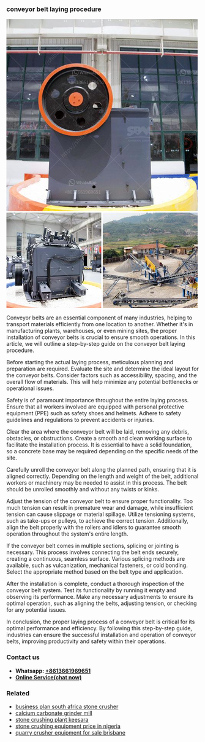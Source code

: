 <h3>conveyor belt laying procedure</h3><img src='1702953053.jpg' alt=''><p>Conveyor belts are an essential component of many industries, helping to transport materials efficiently from one location to another. Whether it's in manufacturing plants, warehouses, or even mining sites, the proper installation of conveyor belts is crucial to ensure smooth operations. In this article, we will outline a step-by-step guide on the conveyor belt laying procedure.</p><p>Before starting the actual laying process, meticulous planning and preparation are required. Evaluate the site and determine the ideal layout for the conveyor belts. Consider factors such as accessibility, spacing, and the overall flow of materials. This will help minimize any potential bottlenecks or operational issues.</p><p>Safety is of paramount importance throughout the entire laying process. Ensure that all workers involved are equipped with personal protective equipment (PPE) such as safety shoes and helmets. Adhere to safety guidelines and regulations to prevent accidents or injuries.</p><p>Clear the area where the conveyor belt will be laid, removing any debris, obstacles, or obstructions. Create a smooth and clean working surface to facilitate the installation process. It is essential to have a solid foundation, so a concrete base may be required depending on the specific needs of the site.</p><p>Carefully unroll the conveyor belt along the planned path, ensuring that it is aligned correctly. Depending on the length and weight of the belt, additional workers or machinery may be needed to assist in this process. The belt should be unrolled smoothly and without any twists or kinks.</p><p>Adjust the tension of the conveyor belt to ensure proper functionality. Too much tension can result in premature wear and damage, while insufficient tension can cause slippage or material spillage. Utilize tensioning systems, such as take-ups or pulleys, to achieve the correct tension. Additionally, align the belt properly with the rollers and idlers to guarantee smooth operation throughout the system's entire length.</p><p>If the conveyor belt comes in multiple sections, splicing or jointing is necessary. This process involves connecting the belt ends securely, creating a continuous, seamless surface. Various splicing methods are available, such as vulcanization, mechanical fasteners, or cold bonding. Select the appropriate method based on the belt type and application.</p><p>After the installation is complete, conduct a thorough inspection of the conveyor belt system. Test its functionality by running it empty and observing its performance. Make any necessary adjustments to ensure its optimal operation, such as aligning the belts, adjusting tension, or checking for any potential issues.</p><p>In conclusion, the proper laying process of a conveyor belt is critical for its optimal performance and efficiency. By following this step-by-step guide, industries can ensure the successful installation and operation of conveyor belts, improving productivity and safety within their operations.</p><h3>Contact us</h3><ul><li><strong>Whatsapp:&nbsp;<a href="https://wa.me/8613661969651">+8613661969651</a></strong></li><li><a href="https://swt.shibang-china.com/?git&amp;zhl&amp;conveyor belt laying procedure"><strong>Online Service(chat now)</strong></a></li></ul><h3>Related</h3><ul><li><a href='business plan south africa stone crusher.md'>business plan south africa stone crusher</a></li><li><a href='calcium carbonate grinder mill.md'>calcium carbonate grinder mill</a></li><li><a href='stone crushing plant keesara.md'>stone crushing plant keesara</a></li><li><a href='stone crushing equipment price in nigeria.md'>stone crushing equipment price in nigeria</a></li><li><a href='quarry crusher equipment for sale brisbane.md'>quarry crusher equipment for sale brisbane</a></li></ul>